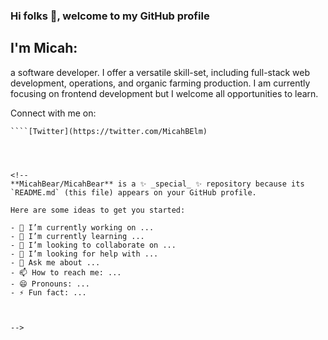### Hi folks 👋, welcome to my GitHub profile
## I'm Micah:

a software developer. I offer a versatile skill-set, including full-stack web development, operations, and organic farming production. I am currently focusing on frontend development but I welcome all opportunities to learn.

Connect with me on:
````[LinkedIn](https://www.linkedin.com/in/mbelm/)
````[Twitter](https://twitter.com/MicahBElm)




<!--
**MicahBear/MicahBear** is a ✨ _special_ ✨ repository because its `README.md` (this file) appears on your GitHub profile.

Here are some ideas to get you started:

- 🔭 I’m currently working on ...
- 🌱 I’m currently learning ...
- 👯 I’m looking to collaborate on ...
- 🤔 I’m looking for help with ...
- 💬 Ask me about ...
- 📫 How to reach me: ...
- 😄 Pronouns: ...
- ⚡ Fun fact: ...



-->
